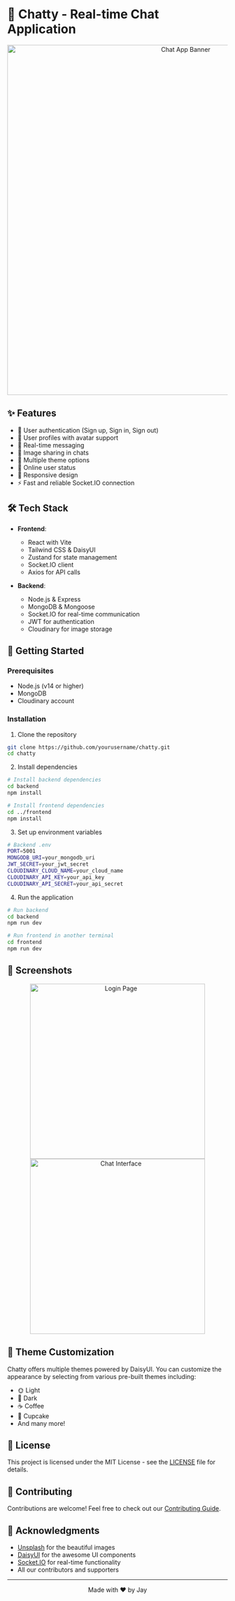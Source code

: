 # 💬 Chatty - Real-time Chat Application

<div align="center">
  <img src="https://images.unsplash.com/photo-1611606063065-ee7946f0787a?w=800&auto=format&fit=crop&q=80" alt="Chat App Banner" width="800"/>
</div>

## ✨ Features

- 🔐 User authentication (Sign up, Sign in, Sign out)
- 👤 User profiles with avatar support
- 💭 Real-time messaging
- 🌅 Image sharing in chats
- 🎨 Multiple theme options
- 👥 Online user status
- 📱 Responsive design
- ⚡ Fast and reliable Socket.IO connection

## 🛠️ Tech Stack

- **Frontend**:
  - React with Vite
  - Tailwind CSS & DaisyUI
  - Zustand for state management
  - Socket.IO client
  - Axios for API calls

- **Backend**:
  - Node.js & Express
  - MongoDB & Mongoose
  - Socket.IO for real-time communication
  - JWT for authentication
  - Cloudinary for image storage

## 🚀 Getting Started

### Prerequisites
- Node.js (v14 or higher)
- MongoDB
- Cloudinary account

### Installation

1. Clone the repository
```bash
git clone https://github.com/yourusername/chatty.git
cd chatty
```

2. Install dependencies
```bash
# Install backend dependencies
cd backend
npm install

# Install frontend dependencies
cd ../frontend
npm install
```

3. Set up environment variables
```bash
# Backend .env
PORT=5001
MONGODB_URI=your_mongodb_uri
JWT_SECRET=your_jwt_secret
CLOUDINARY_CLOUD_NAME=your_cloud_name
CLOUDINARY_API_KEY=your_api_key
CLOUDINARY_API_SECRET=your_api_secret
```

4. Run the application
```bash
# Run backend
cd backend
npm run dev

# Run frontend in another terminal
cd frontend
npm run dev
```

## 📸 Screenshots

<div align="center">
  <img src="https://images.unsplash.com/photo-1607799279861-4dd421887fb3?w=400&auto=format&fit=crop&q=80" alt="Login Page" width="400"/>
  <img src="https://images.unsplash.com/photo-1611532736637-13a8bdf96508?w=400&auto=format&fit=crop&q=80" alt="Chat Interface" width="400"/>
</div>

## 🌈 Theme Customization

Chatty offers multiple themes powered by DaisyUI. You can customize the appearance by selecting from various pre-built themes including:
- 🌞 Light
- 🌙 Dark
- ☕ Coffee
- 🌸 Cupcake
- And many more!

## 📝 License

This project is licensed under the MIT License - see the [LICENSE](LICENSE) file for details.

## 🤝 Contributing

Contributions are welcome! Feel free to check out our [Contributing Guide](CONTRIBUTING.md).

## 💖 Acknowledgments

- [Unsplash](https://unsplash.com) for the beautiful images
- [DaisyUI](https://daisyui.com/) for the awesome UI components
- [Socket.IO](https://socket.io/) for real-time functionality
- All our contributors and supporters

---

<div align="center">
  Made with ❤️ by Jay
</div>

